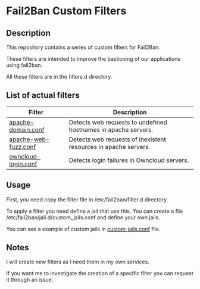 # **Fail2Ban Custom Filters**

## **Description**

This repository contains a series of custom filters for Fail2Ban.

These filters are intended to improve the bastioning of our applications using fail2ban.

All these filters are in the filters.d directory.

## **List of actual filters**

Filter  |  Description
--|--
[apache-domain.conf](./filter.d/apache-domain.conf)  |  Detects web requests to undefined hostnames in apache servers.
[apache-web-fuzz.conf](./filter.d/apache-web-fuzz.conf)  |  Detects web requests of inexistent resources in apache servers.
[owncloud-login.conf](./filter.d/owncloud-login.conf)  |  Detects login failures in Owncloud servers.

## **Usage**

First, you need copy the filter file in /etc/fail2ban/filter.d directory.

To apply a filter you need define a jail that use this. You can create a file /etc/fail2ban/jail.d/custom_jails.conf and define your own jails.

You can see a example of custom jails in [custom-jails.conf](./custom-jails.conf) file.


## **Notes**

I will create new filters as I need them in my own services.

If you want me to investigate the creation of a specific filter you can request it through an issue.
